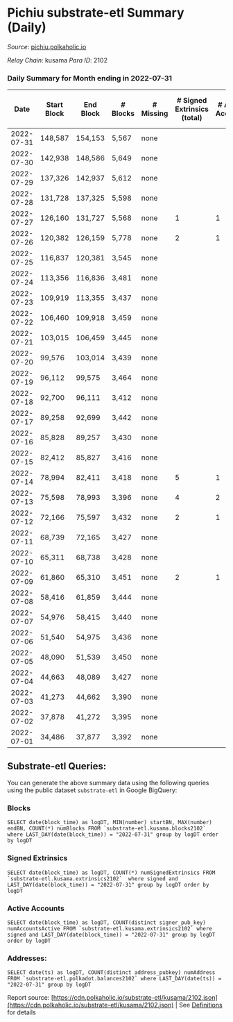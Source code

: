 # Pichiu substrate-etl Summary (Daily)

_Source_: [pichiu.polkaholic.io](https://pichiu.polkaholic.io)

*Relay Chain*: kusama
*Para ID*: 2102



### Daily Summary for Month ending in 2022-07-31


| Date | Start Block | End Block | # Blocks | # Missing | # Signed Extrinsics (total) | # Active Accounts | # Addresses with Balances | # Events | # Transfers | # XCM Transfers In | # XCM Transfers Out |
| ---- | ----------- | --------- | -------- | --------- | --------------------------- | ----------------- | ------------------------- | -------- | ----------- | ------------------ | ------------------- |
| 2022-07-31 | 148,587 | 154,153 | 5,567 | none  |  |  | 7 | 11,137 |   |   |   |
| 2022-07-30 | 142,938 | 148,586 | 5,649 | none  |  |  | 7 | 11,301 |   |   |   |
| 2022-07-29 | 137,326 | 142,937 | 5,612 | none  |  |  | 7 | 11,227 |   |   |   |
| 2022-07-28 | 131,728 | 137,325 | 5,598 | none  |  |  | 7 | 11,199 |   |   |   |
| 2022-07-27 | 126,160 | 131,727 | 5,568 | none  | 1 | 1 | 7 | 11,144 | 1  |   |   |
| 2022-07-26 | 120,382 | 126,159 | 5,778 | none  | 2 | 1 | 7 | 11,571 |   |   |   |
| 2022-07-25 | 116,837 | 120,381 | 3,545 | none  |  |  | 7 | 7,092 |   |   |   |
| 2022-07-24 | 113,356 | 116,836 | 3,481 | none  |  |  | 7 | 6,964 |   |   |   |
| 2022-07-23 | 109,919 | 113,355 | 3,437 | none  |  |  | 7 | 6,875 |   |   |   |
| 2022-07-22 | 106,460 | 109,918 | 3,459 | none  |  |  | 7 | 6,929 |   | 3  |   |
| 2022-07-21 | 103,015 | 106,459 | 3,445 | none  |  |  | 7 | 6,892 |   |   |   |
| 2022-07-20 | 99,576 | 103,014 | 3,439 | none  |  |  | 7 | 6,880 |   |   |   |
| 2022-07-19 | 96,112 | 99,575 | 3,464 | none  |  |  | 7 | 6,932 |   | 1  |   |
| 2022-07-18 | 92,700 | 96,111 | 3,412 | none  |  |  | 7 | 6,826 |   |   |   |
| 2022-07-17 | 89,258 | 92,699 | 3,442 | none  |  |  | 7 | 6,886 |   |   |   |
| 2022-07-16 | 85,828 | 89,257 | 3,430 | none  |  |  | 7 | 6,862 |   |   |   |
| 2022-07-15 | 82,412 | 85,827 | 3,416 | none  |  |  | 7 | 6,834 |   |   |   |
| 2022-07-14 | 78,994 | 82,411 | 3,418 | none  | 5 | 1 | 7 | 6,886 |   | 5  |   |
| 2022-07-13 | 75,598 | 78,993 | 3,396 | none  | 4 | 2 | 6 | 6,815 | 1  |   |   |
| 2022-07-12 | 72,166 | 75,597 | 3,432 | none  | 2 | 1 | 6 | 6,883 |   |   |   |
| 2022-07-11 | 68,739 | 72,165 | 3,427 | none  |  |  | 5 | 6,859 |   |   |   |
| 2022-07-10 | 65,311 | 68,738 | 3,428 | none  |  |  | 5 | 6,858 |   |   |   |
| 2022-07-09 | 61,860 | 65,310 | 3,451 | none  | 2 | 1 | 5 | 6,914 |   |   |   |
| 2022-07-08 | 58,416 | 61,859 | 3,444 | none  |  |  | 5 | 6,890 |   |   |   |
| 2022-07-07 | 54,976 | 58,415 | 3,440 | none  |  |  | 5 | 6,882 |   |   |   |
| 2022-07-06 | 51,540 | 54,975 | 3,436 | none  |  |  | 5 | 6,874 |   |   |   |
| 2022-07-05 | 48,090 | 51,539 | 3,450 | none  |  |  | 5 | 6,902 |   |   |   |
| 2022-07-04 | 44,663 | 48,089 | 3,427 | none  |  |  | 5 | 6,856 |   |   |   |
| 2022-07-03 | 41,273 | 44,662 | 3,390 | none  |  |  | 5 | 6,782 |   |   |   |
| 2022-07-02 | 37,878 | 41,272 | 3,395 | none  |  |  | 5 | 6,791 |   |   |   |
| 2022-07-01 | 34,486 | 37,877 | 3,392 | none  |  |  | 5 | 6,786 |   |   |   |

## Substrate-etl Queries:
You can generate the above summary data using the following queries using the public dataset `substrate-etl` in Google BigQuery:


### Blocks
```
SELECT date(block_time) as logDT, MIN(number) startBN, MAX(number) endBN, COUNT(*) numBlocks FROM `substrate-etl.kusama.blocks2102`  where LAST_DAY(date(block_time)) = "2022-07-31" group by logDT order by logDT
```


### Signed Extrinsics
```
SELECT date(block_time) as logDT, COUNT(*) numSignedExtrinsics FROM `substrate-etl.kusama.extrinsics2102`  where signed and LAST_DAY(date(block_time)) = "2022-07-31" group by logDT order by logDT
```


### Active Accounts
```
SELECT date(block_time) as logDT, COUNT(distinct signer_pub_key) numAccountsActive FROM `substrate-etl.kusama.extrinsics2102` where signed and LAST_DAY(date(block_time)) = "2022-07-31" group by logDT order by logDT
```


### Addresses:
```
SELECT date(ts) as logDT, COUNT(distinct address_pubkey) numAddress FROM `substrate-etl.polkadot.balances2102` where LAST_DAY(date(ts)) = "2022-07-31" group by logDT
```



Report source: [https://cdn.polkaholic.io/substrate-etl/kusama/2102.json](https://cdn.polkaholic.io/substrate-etl/kusama/2102.json) | See [Definitions](/DEFINITIONS.md) for details
